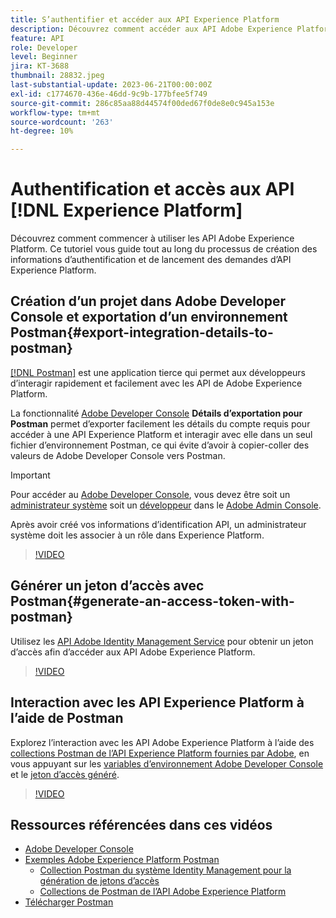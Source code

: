 ```yaml
---
title: S’authentifier et accéder aux API Experience Platform
description: Découvrez comment accéder aux API Adobe Experience Platform.
feature: API
role: Developer
level: Beginner
jira: KT-3688
thumbnail: 28832.jpeg
last-substantial-update: 2023-06-21T00:00:00Z
exl-id: c1774670-436e-46dd-9c9b-177bfee5f749
source-git-commit: 286c85aa88d44574f00ded67f0de8e0c945a153e
workflow-type: tm+mt
source-wordcount: '263'
ht-degree: 10%

---
```


# Authentification et accès aux API [!DNL Experience Platform]

Découvrez comment commencer à utiliser les API Adobe Experience Platform. Ce tutoriel vous guide tout au long du processus de création des informations d’authentification et de lancement des demandes d’API Experience Platform.

## Création d’un projet dans Adobe Developer Console et exportation d’un environnement Postman{#export-integration-details-to-postman}

[[!DNL Postman]](https://www.postman.com/) est une application tierce qui permet aux développeurs d’interagir rapidement et facilement avec les API de Adobe Experience Platform.

La fonctionnalité [Adobe Developer Console](https://developer.adobe.com/console/home) **Détails d’exportation pour Postman** permet d’exporter facilement les détails du compte requis pour accéder à une API Experience Platform et interagir avec elle dans un seul fichier d’environnement Postman, ce qui évite d’avoir à copier-coller des valeurs de Adobe Developer Console vers Postman.

>[!IMPORTANT]
>
>Pour accéder au [Adobe Developer Console](https://developer.adobe.com/console/home), vous devez être soit un [administrateur système](https://helpx.adobe.com/fr/enterprise/using/admin-roles.html) soit un [développeur](https://helpx.adobe.com/fr/enterprise/using/manage-developers.html#:~:text=Add%20developers%20to%20a%20single%20product%20profile&amp;text=In%20the%20Admin%20Console%2C%20navigate,in%20the%20upper%2Dright%20corner.) dans le [Adobe Admin Console](https://adminconsole.adobe.com).
>
> Après avoir créé vos informations d’identification API, un administrateur système doit les associer à un rôle dans Experience Platform.

>[!VIDEO](https://video.tv.adobe.com/v/28832/?learn=on&enablevpops)

## Générer un jeton d’accès avec Postman{#generate-an-access-token-with-postman}

Utilisez les [API Adobe Identity Management Service](https://github.com/adobe/experience-platform-postman-samples/tree/master/apis/ims) pour obtenir un jeton d’accès afin d’accéder aux API Adobe Experience Platform.

>[!VIDEO](https://video.tv.adobe.com/v/29698/?learn=on&enablevpops)


## Interaction avec les API Experience Platform à l’aide de Postman

Explorez l’interaction avec les API Adobe Experience Platform à l’aide des [collections Postman de l’API Experience Platform fournies par Adobe](https://github.com/adobe/experience-platform-postman-samples/tree/master/apis/experience-platform), en vous appuyant sur les [variables d’environnement Adobe Developer Console](#export-integration-details-to-postman) et le [jeton d’accès généré](#generate-an-access-token-with-postman).

>[!VIDEO](https://video.tv.adobe.com/v/29704/?learn=on&enablevpops)


## Ressources référencées dans ces vidéos

* [Adobe Developer Console](https://developer.adobe.com/console/home)
* [Exemples Adobe Experience Platform Postman](https://github.com/adobe/experience-platform-postman-samples)
   * [Collection Postman du système Identity Management pour la génération de jetons d’accès](https://github.com/adobe/experience-platform-postman-samples/tree/master/apis/ims)
   * [Collections de Postman de l’API Adobe Experience Platform](https://github.com/adobe/experience-platform-postman-samples/tree/master/apis/experience-platform)
* [Télécharger Postman](https://www.postman.com/)

